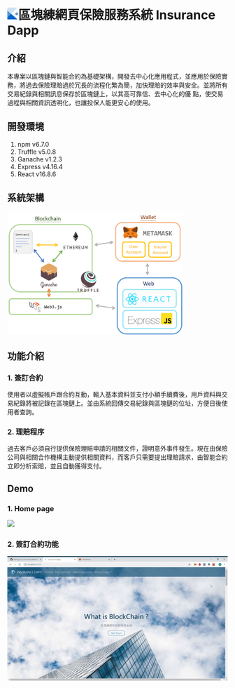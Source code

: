 # <img src="https://github.com/Chaoyuuu/InsuranceWeb/blob/master/img/logo.png" width="25"/>區塊練網頁保險服務系統 Insurance Dapp

## 介紹
   本專案以區塊鏈與智能合約為基礎架構，開發去中心化應用程式，並應用於保險實務，將過去保險理賠過於冗長的流程化繁為簡，加快理賠的效率與安全。並將所有交易紀錄與相關訊息保存於區塊鏈上，以其高可靠信、去中心化的優 點，使交易過程與相關資訊透明化，也讓投保人能更安心的使用。 

## 開發環境
1. npm v6.7.0
2. Truffle v5.0.8
3. Ganache v1.2.3
4. Express v4.16.4
5. React v16.8.6

## 系統架構 
<img src="https://github.com/Chaoyuuu/InsuranceWeb/blob/master/img/system.png" width="400"/>

## 功能介紹
### 1. 簽訂合約
使用者以虛擬帳戶跟合約互動，輸入基本資料並支付小額手續費後，用戶資料與交易紀錄將被記錄在區塊鏈上。並由系統回傳交易紀錄與區塊鏈的位址，方便日後使用者查詢。

### 2. 理賠程序
過去客戶必須自行提供保險理賠申請的相關文件，證明意外事件發生。現在由保險公司與相關合作機構主動提供相關資料，而客戶只需要提出理賠請求，由智能合約立即分析索賠，並且自動獲得支付。

## Demo
### 1. Home page
<img src="https://github.com/Chaoyuuu/InsuranceWeb/blob/master/img/homepage.gif" />

### 2. 簽訂合約功能
<img src="https://github.com/Chaoyuuu/InsuranceWeb/blob/master/img/buy.gif" />
